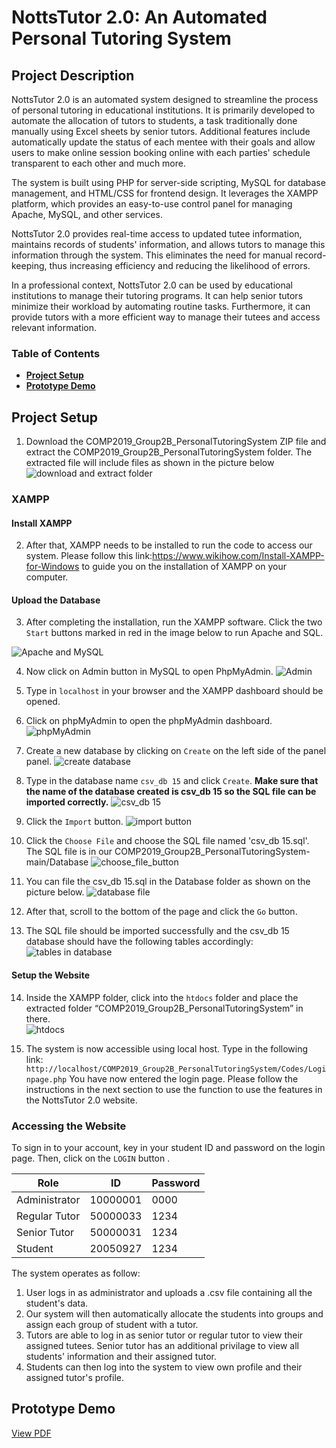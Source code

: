 # NottsTutor 2.0: An Automated Personal Tutoring System

## Project Description

NottsTutor 2.0 is an automated system designed to streamline the process of personal tutoring in educational institutions. It is primarily developed to automate the allocation of tutors to students, a task traditionally done manually using Excel sheets by senior tutors. Additional features include automatically update the status of each mentee with their goals and allow users to make online session booking online with each parties' schedule transparent to each other and much more.

The system is built using PHP for server-side scripting, MySQL for database management, and HTML/CSS for frontend design. It leverages the XAMPP platform, which provides an easy-to-use control panel for managing Apache, MySQL, and other services.

NottsTutor 2.0 provides real-time access to updated tutee information, maintains records of students' information, and allows tutors to manage this information through the system. This eliminates the need for manual record-keeping, thus increasing efficiency and reducing the likelihood of errors.

In a professional context, NottsTutor 2.0 can be used by educational institutions to manage their tutoring programs. It can help senior tutors minimize their workload by automating routine tasks. Furthermore, it can provide tutors with a more efficient way to manage their tutees and access relevant information.

### Table of Contents  
- **[Project Setup](#project-setup)**<br> 
- **[Prototype Demo](#prototype-demo)**<br>

## Project Setup

1.	Download the COMP2019_Group2B_PersonalTutoringSystem ZIP file and extract the COMP2019_Group2B_PersonalTutoringSystem folder. The extracted file will include files as shown in the picture below
![download and extract folder](https://i.imgur.com/bcrx7ha.png)

### XAMPP

#### Install XAMPP
2.	After that, XAMPP needs to be installed to run the code to access our system. Please follow this link:https://www.wikihow.com/Install-XAMPP-for-Windows to guide you on the installation of XAMPP on your computer.

#### Upload the Database

3.	After completing the installation, run the XAMPP software. Click the two `Start` buttons marked in red in the image  below to run Apache and SQL.

![Apache and MySQL](https://i.imgur.com/1bThnaD.png)

4.	Now click on Admin button in MySQL to open PhpMyAdmin.
![Admin](https://i.imgur.com/WSOjFTk.png)

5.	Type in `localhost` in your browser and the XAMPP dashboard should be opened.

6.	Click on phpMyAdmin to open the phpMyAdmin dashboard.
![phpMyAdmin](https://i.imgur.com/eVuhh0J.png?1)

7.	Create a new database by clicking on `Create` on the left side of the panel panel.
![create database](https://i.imgur.com/F2RsUUZ.png)

8. Type in the database name `csv_db 15` and click `Create`.
**Make sure that the name of the database created is csv_db 15 so the SQL file can be imported correctly.**
![csv_db 15](https://i.imgur.com/f0Z3mLL.png)

9.	Click the `Import` button.
![import button](https://i.imgur.com/nlndl00.png)

10.	Click the `Choose File` and choose the SQL file named 'csv_db 15.sql'. The SQL file is in our COMP2019_Group2B_PersonalTutoringSystem-main/Database
![choose_file_button](https://i.imgur.com/GpIxDyQ.png)

11.	You can file the csv_db 15.sql in the Database folder as shown on the picture below.
![database file](https://i.imgur.com/a6MgqJu.png)

12.	After that, scroll to the bottom of the page and click the `Go` button.

13.	The SQL file should be imported successfully and the csv_db 15 database should have the following tables accordingly:
![tables in database](https://i.imgur.com/PAKJARE.png)

#### Setup the  Website
14.	Inside the XAMPP folder, click into the `htdocs` folder and place the extracted folder “COMP2019_Group2B_PersonalTutoringSystem” in there.  
![htdocs](https://i.imgur.com/OaL1Ef8.png)

15.	The system is now accessible using local host. Type in the following link: `http://localhost/COMP2019_Group2B_PersonalTutoringSystem/Codes/Loginpage.php` 
You have now entered the login page. Please follow the instructions in the next section to use the function to use the features in the NottsTutor 2.0 website.

### Accessing the Website

To sign in to your account, key in your student ID and password on the login page. Then, click on the `LOGIN` button .

|      Role      |       ID      |    Password   |
| -------------  | ------------- | ------------- |
| Administrator  |    10000001   |      0000     |
| Regular Tutor  |    50000033   |      1234     |
| Senior Tutor   |    50000031   |      1234     |
| Student        |    20050927   |      1234     |

The system operates as follow:
1. User logs in as administrator and uploads a .csv file containing all the student's data. 
2. Our system will then automatically allocate the students into groups and assign each group of student with a tutor.
3. Tutors are able to log in as senior tutor or regular tutor to view their assigned tutees. Senior tutor has an additional privilage to view all students' information and their assigned tutor.
4. Students can then log into the system to view own profile and their assigned tutor's profile.


## Prototype Demo
[View PDF](/prototype-demo.pdf)
